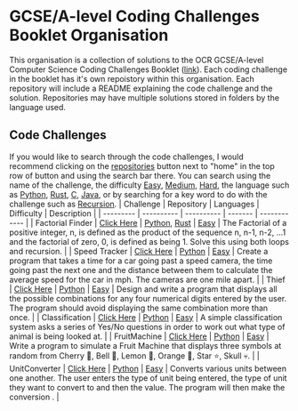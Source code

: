 # GCSE/A-level Coding Challenges Booklet Organisation
This organisation is a collection of solutions to the OCR GCSE/A-level Computer Science Coding Challenges Booklet ([link](https://www.ocr.org.uk/Images/260930-coding-challenges-booklet.pdf)).
Each coding challenge in the booklet has it's own repoistory within this organisation. Each repository will include a README explaining the code challenge and the solution. Repositories may have multiple solutions stored in folders by the language used.

## Code Challenges
If you would like to search through the code challenges, I would recommend clicking on the [repositories](https://github.com/orgs/CodingChallengesBooklet/repositories) button next to "home" in the top row of button and using the search bar there. You can search using the name of the challenge, the difficulty [Easy](https://github.com/orgs/CodingChallengesBooklet/repositories?q=easy), [Medium](https://github.com/orgs/CodingChallengesBooklet/repositories?q=medium), [Hard](https://github.com/orgs/CodingChallengesBooklet/repositories?q=hard), the language such as [Python](https://github.com/orgs/CodingChallengesBooklet/repositories?q=python), [Rust](https://github.com/orgs/CodingChallengesBooklet/repositories?q=rust), [C](https://github.com/orgs/CodingChallengesBooklet/repositories?q=c), [Java](https://github.com/orgs/CodingChallengesBooklet/repositories?q=java), or by searching for a key word to do with the challenge such as [Recursion](https://github.com/orgs/CodingChallengesBooklet/repositories?q=recursion).
| Challenge | Repository | Languages  | Difficulty | Description |
| --------- | ---------- | ---------- | ------- | ------------ |
| Factorial Finder | [Click Here](https://github.com/CodingChallengesBooklet/FactorialFinder) | [Python](https://github.com/CodingChallengesBooklet/FactorialFinder/tree/main/Python), [Rust](https://github.com/CodingChallengesBooklet/FactorialFinder/tree/main/Rust) | [Easy](https://github.com/orgs/CodingChallengesBooklet/repositories?q=easy) | The Factorial of a positive integer, n, is defined as the product of the sequence n, n-1, n-2, ...1 and the factorial of zero, 0, is defined as being 1. Solve this using both loops and recursion. |
| Speed Tracker | [Click Here](https://github.com/CodingChallengesBooklet/SpeedTracker) | [Python](https://github.com/CodingChallengesBooklet/SpeedTracker/tree/main/Python) | [Easy](https://github.com/orgs/CodingChallengesBooklet/repositories?q=easy) | Create a program that takes a time for a car going past a speed camera, the time going past the next one and the distance between them to calculate the average speed for the car in mph. The cameras are one mile apart. | 
| Thief | [Click Here](https://github.com/CodingChallengesBooklet/Thief) | [Python](https://github.com/CodingChallengesBooklet/Thief/tree/main/Python) | [Easy](https://github.com/orgs/CodingChallengesBooklet/repositories?q=easy) | Design and write a program that displays all the possible combinations for any four numerical digits entered by the user. The program should avoid displaying the same combination more than once. |
| Classification | [Click Here](https://github.com/CodingChallengesBooklet/Classification) | [Python](https://github.com/CodingChallengesBooklet/Classification/tree/main/Python) | [Easy](https://github.com/orgs/CodingChallengesBooklet/repositories?q=easy) | A simple classification system asks a series of Yes/No questions in order to work out what type of animal is being looked at. |
| FruitMachine | [Click Here](https://github.com/CodingChallengesBooklet/FruitMachine) | [Python](https://github.com/CodingChallengesBooklet/FruitMachine/tree/main/Python) | [Easy](https://github.com/orgs/CodingChallengesBooklet/repositories?q=easy) | Write a program to simulate a Fruit Machine that displays three symbols at random from Cherry :cherries:, Bell :bell:, Lemon :lemon:, Orange :orange:, Star :star:, Skull :skull:. |
| UnitConverter | [Click Here](https://github.com/CodingChallengesBooklet/UnitConverter) | [Python](https://github.com/CodingChallengesBooklet/UnitConverter/tree/main/Python) | [Easy](https://github.com/orgs/CodingChallengesBooklet/repositories?q=easy) | Converts various units between one another. The user enters the type of unit being entered, the type of unit they want to convert to and then the value. The program will then make the conversion . |

